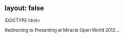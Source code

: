 layout: false
---
!DOCTYPE html>
<html>
	<head>
		<title>Redirecting to Presenting at Miracle Open World 2012</title>
  		<link rel="canonical" href="http://improve.dk/presenting-at-miracle-open-world-2012/"/>
		<meta http-equiv="content-type" content="text/html; charset=utf-8" />
		<meta http-equiv="refresh" content="0;url=http://improve.dk/presenting-at-miracle-open-world-2012/" />
	</head>
	<body>
		Redirecting to Presenting at Miracle Open World 2012...
	</body>
</html>